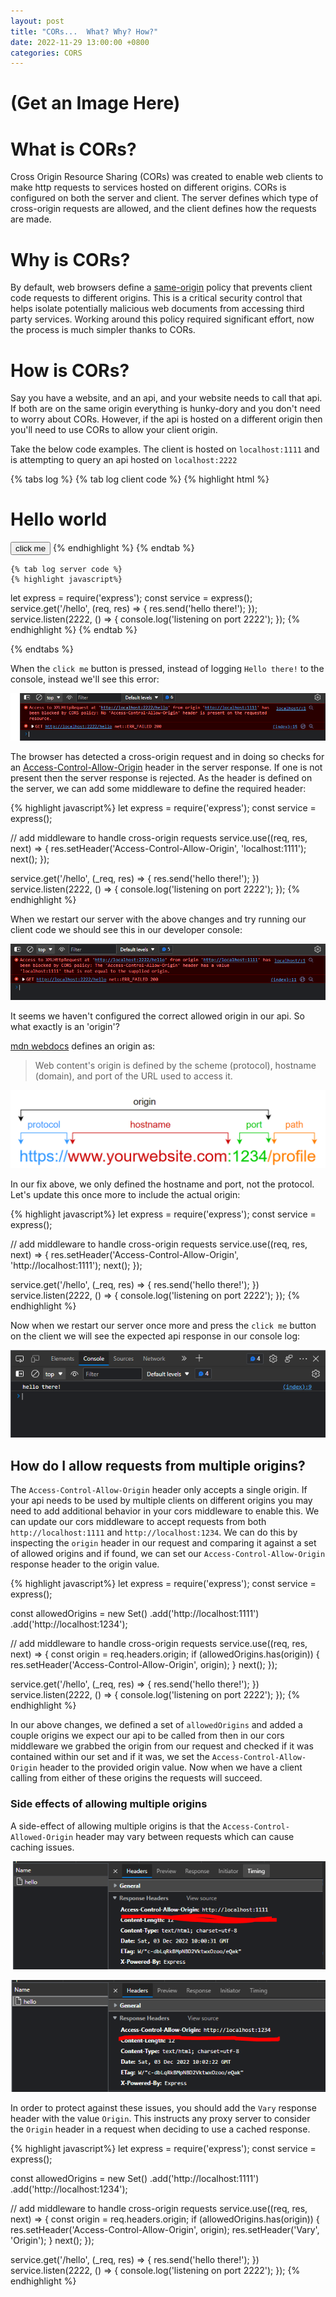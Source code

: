 ```yaml
---
layout: post
title: "CORs...  What? Why? How?"
date: 2022-11-29 13:00:00 +0800
categories: CORS
---
```


# (Get an Image Here)

# What is CORs?

Cross Origin Resource Sharing (CORs) was created to enable web clients to make http requests to services hosted on different origins. CORs is configured on both the server and client. The server defines which type of cross-origin requests are allowed, and the client defines how the requests are made.

# Why is CORs?

By default, web browsers define a [same-origin](https://developer.mozilla.org/en-US/docs/Web/Security/Same-origin_policy) policy that prevents client code requests to different origins. This is a critical security control that helps isolate potentially malicious web documents from accessing third party services. Working around this policy required significant effort, now the process is much simpler thanks to CORs.

# How is CORs?

Say you have a website, and an api, and your website needs to call that api. If both are on the same origin everything is hunky-dory and you don't need to worry about CORs. However, if the api is hosted on a different origin then you'll need to use CORs to allow your client origin.

Take the below code examples. The client is hosted on `localhost:1111` and is attempting to query an api hosted on `localhost:2222`

{% tabs log %}
    {% tab log client code %}
    {% highlight html %}
<!DOCTYPE html>
<head>
</head>
<script>
    const btnClick = () => {
    let xhr = new XMLHttpRequest();
    // cross-origin GET request
    xhr.open('GET', 'http://localhost:2222/hello', true);
    xhr.onload = function() {
        console.log(xhr.responseText);
    }
    xhr.send();
}
</script>
<body>
    <h1>Hello world</h1>
    <button onclick="btnClick()">click me</button>
</body>
    {% endhighlight %}
    {% endtab %}

    {% tab log server code %}
    {% highlight javascript%}
let express = require('express');
const service = express();
service.get('/hello', (req, res) => {
    res.send('hello there!');
});
service.listen(2222, () => {
    console.log('listening on port 2222');
});
    {% endhighlight %}
    {% endtab %}

{% endtabs %}

When the `click me` button is pressed, instead of logging `Hello there!` to the console, instead we'll see this error:

![cross-origin error: no 'Access-Control-Allow-Origin' header](/assets/cors-error-no-header.PNG)

The browser has detected a cross-origin request and in doing so checks for an [Access-Control-Allow-Origin](https://developer.mozilla.org/en-US/docs/Web/HTTP/Headers/Access-Control-Allow-Origin) header in the server response. If one is not present then the server response is rejected. As the header is defined on the server, we can add some middleware to define the required header: 

{% highlight javascript%}
let express = require('express');
const service = express();

// add middleware to handle cross-origin requests
service.use((req, res, next) => {
    res.setHeader('Access-Control-Allow-Origin', 'localhost:1111');
    next();
});

service.get('/hello', (_req, res) => {
    res.send('hello there!');
})
service.listen(2222, () => {
    console.log('listening on port 2222');
});
{% endhighlight %}

When we restart our server with the above changes and try running our client code we should see this in our developer console:

![cross-origin error: allowed origin not equal to supplied origin](/assets/cors-wrong-header-error.PNG)

It seems we haven't configured the correct allowed origin in our api. So what exactly is an 'origin'?

[mdn webdocs](https://developer.mozilla.org/en-US/docs/Glossary/Origin) defines an origin as: 
> Web content's origin is defined by the scheme (protocol), hostname (domain), and port of the URL used to access it.

![the origin is composed of the protocol hostname and port of a url](/assets/cors-url-origin.PNG)

In our fix above, we only defined the hostname and port, not the protocol. Let's update this once more to include the actual origin: 

{% highlight javascript%}
let express = require('express');
const service = express();

// add middleware to handle cross-origin requests
service.use((req, res, next) => {
    res.setHeader('Access-Control-Allow-Origin', 'http://localhost:1111');
    next();
});

service.get('/hello', (_req, res) => {
    res.send('hello there!');
})
service.listen(2222, () => {
    console.log('listening on port 2222');
});
{% endhighlight %}

Now when we restart our server once more and press the `click me` button on the client we will see the expected api response in our console log:

![valid cross-origin request](/assets/cors-valid-response.PNG)

## How do I allow requests from multiple origins?

The `Access-Control-Allow-Origin` header only accepts a single origin. If your api needs to be used by multiple clients on different origins you may need to add additional behavior in your cors middleware to enable this. We can update our cors middleware to accept requests from both `http://localhost:1111` and `http://localhost:1234`. We can do this by inspecting the `origin` header in our request and comparing it against a set of allowed origins and if found, we can set our `Access-Control-Allow-Origin` response header to the origin value.

{% highlight javascript%}
let express = require('express');
const service = express();

const allowedOrigins = new Set()
    .add('http://localhost:1111')
    .add('http://localhost:1234');

// add middleware to handle cross-origin requests
service.use((req, res, next) => {
    const origin = req.headers.origin;
    if (allowedOrigins.has(origin)) {
        res.setHeader('Access-Control-Allow-Origin', origin);
    }
    next();
});

service.get('/hello', (_req, res) => {
    res.send('hello there!');
})
service.listen(2222, () => {
    console.log('listening on port 2222');
});
{% endhighlight %}

In our above changes, we defined a set of `allowedOrigins` and added a couple origins we expect our api to be called from then in our cors middleware we grabbed the origin from our request and checked if it was contained within our set and if it was, we set the `Access-Control-Allow-Origin` header to the provided origin value. Now when we have a client calling from either of these origins the requests will succeed.

### Side effects of allowing multiple origins

A side-effect of allowing multiple origins is that the `Access-Control-Allowed-Origin` header may vary between requests which can cause caching issues.

![allowed origin header in client on port 1111](/assets/cors-allow-origin-header-one.PNG)

![allowed origin header in client on port 1234](/assets/cors-allow-origin-header-two.PNG)

In order to protect against these issues, you should add the `Vary` response header with the value `Origin`. This instructs any proxy server to consider the `Origin` header in a request when deciding to use a cached response.

{% highlight javascript%}
let express = require('express');
const service = express();

const allowedOrigins = new Set()
    .add('http://localhost:1111')
    .add('http://localhost:1234');

// add middleware to handle cross-origin requests
service.use((req, res, next) => {
    const origin = req.headers.origin;
    if (allowedOrigins.has(origin)) {
        res.setHeader('Access-Control-Allow-Origin', origin);
        res.setHeader('Vary', 'Origin');
    }
    next();
});

service.get('/hello', (_req, res) => {
    res.send('hello there!');
})
service.listen(2222, () => {
    console.log('listening on port 2222');
});
{% endhighlight %}

<script src="/assets/js/tabs.js"></script>
<link rel="stylesheet" href="/assets/css/tabs.css">